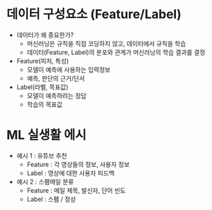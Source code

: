 # 데이터 구성요소 (Feature/Label)
- 데이터가 왜 중요한가?
    - 머신러닝은 규칙을 직접 코딩하지 않고, 데이터에서 규칙을 학습
    - 데이터(Feature, Label)의 분포와 관계가 머신러닝의 학습 결과를 결정
- Feature(피처, 특성)
    - 모델이 예측에 사용하는 입력정보
    - 예측, 판단의 근거/단서
- Label(라벨, 목표값)
    - 모델이 예측하려는 정답
    - 학습의 목표값

# ML 실생활 에시
- 예시 1 : 유튜브 추천
    - Feature : 각 영상들의 정보, 사용자 정보
    - Label : 영상에 대한 사용자 피드백
- 예시 2 : 스팸메일 분류
    - Feature : 메일 제목, 발신자, 단어 빈도
    - Label : 스팸 / 정상
